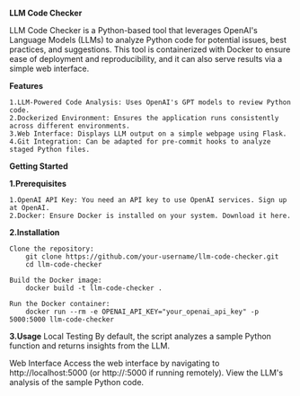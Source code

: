 **LLM Code Checker**

LLM Code Checker is a Python-based tool that leverages OpenAI's Language Models (LLMs) to analyze Python code for potential issues, best practices, and suggestions. This tool is containerized with Docker to ensure ease of deployment and reproducibility, and it can also serve results via a simple web interface.

**Features**
    
    1.LLM-Powered Code Analysis: Uses OpenAI's GPT models to review Python code.
    2.Dockerized Environment: Ensures the application runs consistently across different environments.
    3.Web Interface: Displays LLM output on a simple webpage using Flask.
    4.Git Integration: Can be adapted for pre-commit hooks to analyze staged Python files.

**Getting Started**

**1.Prerequisites**
    
    1.OpenAI API Key: You need an API key to use OpenAI services. Sign up at OpenAI.
    2.Docker: Ensure Docker is installed on your system. Download it here.

**2.Installation**
    
    Clone the repository:
        git clone https://github.com/your-username/llm-code-checker.git
        cd llm-code-checker

    Build the Docker image:
        docker build -t llm-code-checker .

    Run the Docker container:
        docker run --rm -e OPENAI_API_KEY="your_openai_api_key" -p 5000:5000 llm-code-checker

**3.Usage**
Local Testing
   By default, the script analyzes a sample Python function and returns insights from the LLM.

Web Interface
    Access the web interface by navigating to http://localhost:5000 (or http://<your-ip>:5000 if running remotely).
    View the LLM's analysis of the sample Python code.
